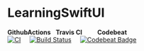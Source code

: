 # LearningSwiftUI
<b>GithubActions</b>&nbsp;&nbsp;<b> Travis CI </b>&nbsp;&nbsp;&nbsp;&nbsp;&nbsp;&nbsp;&nbsp;<b> Codebeat </b>  </br>
[![CI](https://github.com/mobilematrix/LearningSwiftUI/actions/workflows/CI.yml/badge.svg)](https://github.com/mobilematrix/LearningSwiftUI/actions/workflows/CI.yml) 
&nbsp;&nbsp;&nbsp;&nbsp;[![Build Status](https://travis-ci.org/MobileMatrix/LearningSwiftUI.svg?branch=master)](https://travis-ci.com/MobileMatrix/LearningSwiftUI)
&nbsp;&nbsp;&nbsp;&nbsp;[![Codebeat Badge](https://codebeat.co/badges/b8c2fc8c-73f4-4faf-b95b-85209eeaecbe)](https://codebeat.co/projects/github-com-mobilematrix-learningswiftui-master)
